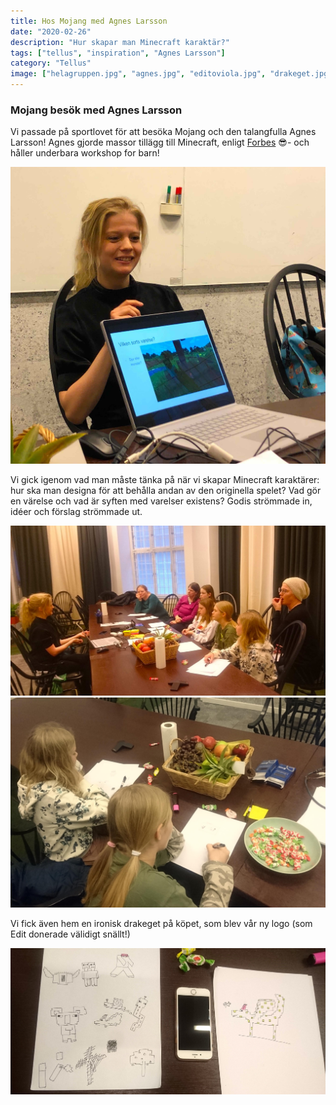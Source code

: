 ```yaml
---
title: Hos Mojang med Agnes Larsson
date: "2020-02-26"
description: "Hur skapar man Minecraft karaktär?"
tags: ["tellus", "inspiration", "Agnes Larsson"]
category: "Tellus"
image: ["helagruppen.jpg", "agnes.jpg", "editoviola.jpg", "drakeget.jpg"]
---
```


### Mojang besök med Agnes Larsson

Vi passade på sportlovet för att besöka Mojang och den talangfulla Agnes Larsson! Agnes gjorde massor tillägg till Minecraft, enligt [Forbes](https://www.forbes.com/profile/agnes-larsson/#15b4b5e4378b) 😎- och håller underbara workshop for barn!

![Agnes håller workshop](agnes.jpg "Agnes Larsson")

Vi gick igenom vad man måste tänka på när vi skapar Minecraft karaktärer: hur ska man designa för att behålla andan av den originella spelet? Vad gör en värelse och vad är syften med varelser existens? Godis strömmade in, idéer och förslag strömmade ut.

![Bild på programmeringsklubb meddlemmar](helagruppen.jpg "Workshop på gång")
![Bild på fokuserade Viola och Edit](editoviola.jpg "Edit och Viola")

Vi fick även hem en ironisk drakeget på köpet, som blev vår ny logo (som Edit donerade välidigt snällt!)

![Drakeget](drakeget.jpg "Drake? Get? Drakeget?")

